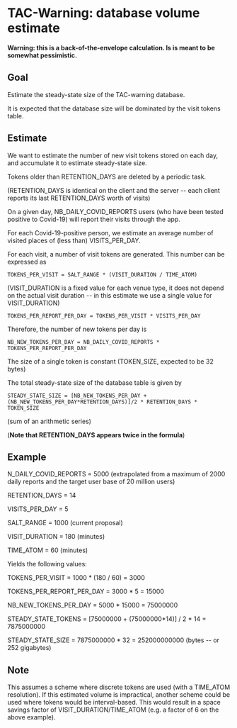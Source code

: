 # TAC-Warning: database volume estimate

**Warning: this is a back-of-the-envelope calculation. Is is meant to be somewhat pessimistic.**

## Goal

Estimate the steady-state size of the TAC-warning database.

It is expected that the database size will be dominated by the visit tokens table.

## Estimate

We want to estimate the number of new visit tokens stored on each day, and
accumulate it to estimate steady-state size.

Tokens older than RETENTION_DAYS are deleted by a periodic task.

(RETENTION_DAYS is identical on the client and the server -- each client reports its last RETENTION_DAYS worth of visits)

On a given day, NB_DAILY_COVID_REPORTS users (who have been tested positive to Covid-19) will report their visits through the app.

For each Covid-19-positive person, we estimate an average number of visited places of
(less than) VISITS_PER_DAY.

For each visit, a number of visit tokens are generated. This number can be expressed as

```
TOKENS_PER_VISIT = SALT_RANGE * (VISIT_DURATION / TIME_ATOM)
```

(VISIT_DURATION is a fixed value for each venue type, it does not depend on the actual visit duration -- in this estimate we use a single value for VISIT_DURATION)


```
TOKENS_PER_REPORT_PER_DAY = TOKENS_PER_VISIT * VISITS_PER_DAY
```

Therefore, the number of new tokens per day is

```
NB_NEW_TOKENS_PER_DAY = NB_DAILY_COVID_REPORTS * TOKENS_PER_REPORT_PER_DAY
```

The size of a single token is constant (TOKEN_SIZE, expected to be 32 bytes)

The total steady-state size of the database table is given by

```
STEADY_STATE_SIZE = [NB_NEW_TOKENS_PER_DAY + (NB_NEW_TOKENS_PER_DAY*RETENTION_DAYS)]/2 * RETENTION_DAYS * TOKEN_SIZE 
```

(sum of an arithmetic series)

(**Note that RETENTION_DAYS appears twice in the formula**)

## Example 

N_DAILY_COVID_REPORTS = 5000 (extrapolated from a maximum of 2000 daily reports
and the target user base of 20 million users)

RETENTION_DAYS = 14 

VISITS_PER_DAY = 5

SALT_RANGE = 1000 (current proposal)

VISIT_DURATION = 180 (minutes)

TIME_ATOM = 60 (minutes)

Yields the following values:

TOKENS_PER_VISIT = 1000 * (180 / 60) = 3000

TOKENS_PER_REPORT_PER_DAY = 3000 * 5 = 15000

NB_NEW_TOKENS_PER_DAY = 5000 * 15000 = 75000000

STEADY_STATE_TOKENS = [75000000 + (75000000*14)] / 2 * 14 = 7875000000 

STEADY_STATE_SIZE = 7875000000 * 32 = 252000000000 (bytes -- or 252 gigabytes)

## Note

This assumes a scheme where discrete tokens are used (with a TIME_ATOM resolution). If this estimated 
volume is impractical, another scheme could be used where tokens would be interval-based. This would result
in a space savings factor of VISIT_DURATION/TIME_ATOM (e.g. a factor of 6 on the above example).
